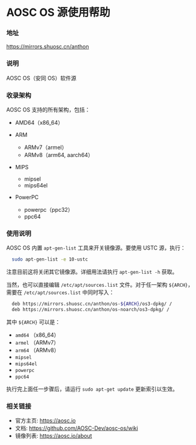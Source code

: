 # AOSC OS 源使用帮助

### 地址

https://mirrors.shuosc.cn/anthon


### 说明

AOSC OS（安同 OS）软件源

### 收录架构

AOSC OS 支持的所有架构，包括：

* AMD64（x86_64）
* ARM

  * ARMv7（armel）
  * ARMv8（arm64, aarch64）

* MIPS

  * mipsel
  * mips64el

* PowerPC

  * powerpc（ppc32）
  * ppc64


### 使用说明

AOSC OS 内置 ``apt-gen-list`` 工具来开关镜像源。要使用 USTC 源，执行：

```bash
  sudo apt-gen-list -e 10-ustc
```
注意目前这将关闭其它镜像源。详细用法请执行 `apt-gen-list -h` 获取。

当然，也可以直接编辑 `/etc/apt/sources.list` 文件。对于任一架构 `${ARCH}`，需要在 `/etc/apt/sources.list` 中同时写入：

```bash
  deb https://mirrors.shuosc.cn/anthon/os-${ARCH}/os3-dpkg/ /
  deb https://mirrors.shuosc.cn/anthon/os-noarch/os3-dpkg/ /
```

其中 `${ARCH}` 可以是：

* `amd64` （x86_64）
* `armel` （ARMv7）
* `arm64` （ARMv8）
* `mipsel`
* `mips64el`
* `powerpc`
* `ppc64`

执行完上面任一步骤后，请运行 `sudo apt-get update` 更新索引以生效。

### 相关链接

- 官方主页: https://aosc.io
- 文档: https://github.com/AOSC-Dev/aosc-os/wiki
- 镜像列表: https://aosc.io/about